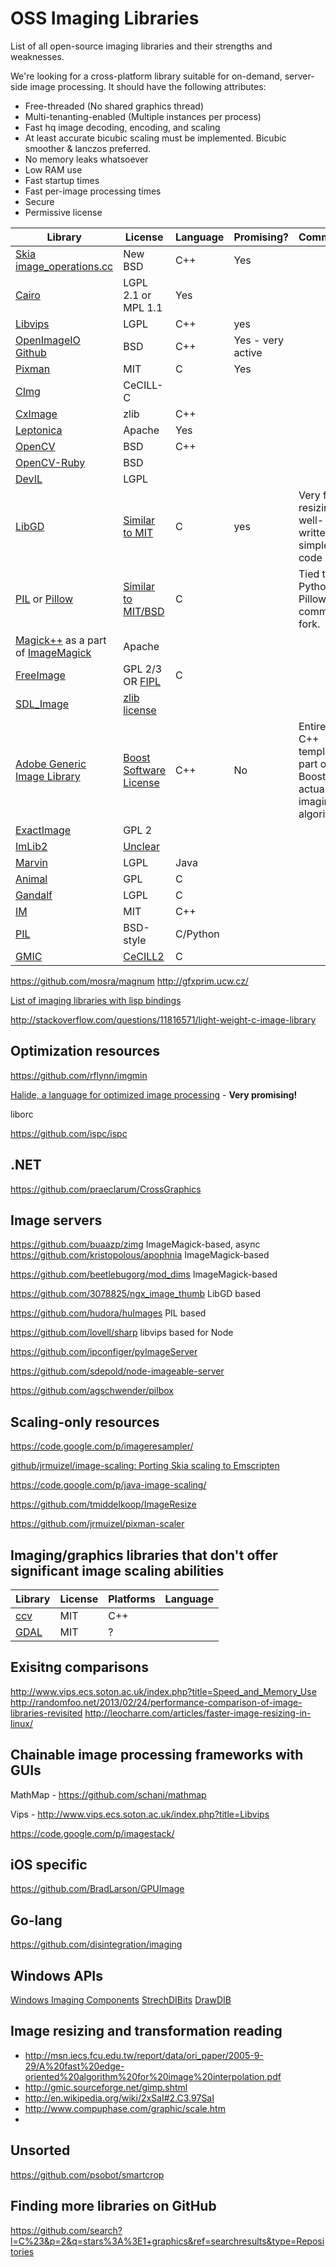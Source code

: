 # OSS Imaging Libraries

List of all open-source imaging libraries and their strengths and weaknesses.

We're looking for a cross-platform library suitable for on-demand, server-side image processing. It should have the following attributes:

* Free-threaded (No shared graphics thread)
* Multi-tenanting-enabled (Multiple instances per process)
* Fast hq image decoding, encoding, and scaling
* At least accurate bicubic scaling must be implemented. Bicubic smoother & lanczos preferred.
* No memory leaks whatsoever
* Low RAM use
* Fast startup times
* Fast per-image processing times
* Secure
* Permissive license

| Library | License | Language | Promising? | Comments |
| --- | --- | --- | --- | ---
| [Skia](https://code.google.com/p/skia/) [image_operations.cc](http://src.chromium.org/svn/trunk/src/skia/ext/image_operations.cc) | New BSD | C++ | Yes |
| [Cairo](http://cairographics.org/) | LGPL 2.1 or MPL 1.1 | Yes |
| [Libvips](http://www.vips.ecs.soton.ac.uk/index.php?title=Libvips) | LGPL | C++ | yes
| [OpenImageIO](http://openimageio.org) [Github](https://github.com/OpenImageIO/oiio) | BSD | C++ | Yes - very active
| [Pixman](http://pixman.org/) | MIT  | C | Yes 
| [CImg](http://cimg.sourceforge.net/) | CeCILL-C 
| [CxImage](http://www.xdp.it/cximage.htm) | zlib | C++
| [Leptonica](https://code.google.com/p/leptonica/) | Apache | Yes
| [OpenCV](http://opencv.org/) | BSD | C++ 
| [OpenCV-Ruby](https://github.com/ruby-opencv/ruby-opencv) | BSD | 
| [DevIL](http://openil.sourceforge.net/) | LGPL
| [LibGD](http://libgd.bitbucket.org/) | [Similar to MIT](https://bitbucket.org/libgd/gd-libgd/src/a0f58c6abf7b2f2c75ad13577157763e703410ff/COPYING?at=master) | C | yes | Very fast resizing; well-written, simple C code
| [PIL](http://www.pythonware.com/products/pil/) or [Pillow](https://github.com/python-imaging/Pillow)| [Similar to MIT/BSD](http://www.pythonware.com/products/pil/license.htm)| C | | Tied to Python.  Pillow is a community fork.
| [Magick++](http://www.imagemagick.org/Magick++/?ImageMagick=euqj79qcd73925ive9hf8sme42) as a part of [ImageMagick](http://www.imagemagick.org/script/index.php) | Apache
| [FreeImage](http://freeimage.sourceforge.net/) | GPL 2/3 OR [FIPL](http://freeimage.sourceforge.net/freeimage-license.txt) | C
| [SDL_Image](http://www.libsdl.org/projects/SDL_image/) | [zlib license](http://en.wikipedia.org/wiki/Zlib_License) 
| [Adobe Generic Image Library](http://www.boost.org/doc/libs/1_54_0/libs/gil/doc/index.html) | [Boost Software License](http://en.wikipedia.org/wiki/Boost_Software_License) | C++ | No | Entirely C++ templates; part of Boost; no actual imaging algorithms.
| [ExactImage](http://www.exactcode.com/site/open_source/exactimage/) | GPL 2
| [ImLib2](http://docs.enlightenment.org/api/imlib2/html/) | [Unclear](http://www.linuxfromscratch.org/blfs/view/svn/general/imlib2.html)
| [Marvin](http://marvinproject.sourceforge.net/en/index.html) | LGPL | Java
| [Animal](http://sourceforge.net/projects/animal/) | GPL | C 
| [Gandalf](http://gandalf-library.sourceforge.net/) | LGPL | C
| [IM](http://www.tecgraf.puc-rio.br/im/) | MIT | C++ 
| [PIL](https://github.com/python-imaging/Pillow) | BSD-style | C/Python
| [GMIC](http://gmic.sourceforge.net/) | [CeCILL2](http://www.cecill.info/licences/Licence_CeCILL_V2-en.html) | C

https://github.com/mosra/magnum
http://gfxprim.ucw.cz/



[List of imaging libraries with lisp bindings](http://www.cliki.net/graphics%20library)

http://stackoverflow.com/questions/11816571/light-weight-c-image-library


## Optimization resources

https://github.com/rflynn/imgmin

[Halide, a language for optimized image processing](http://halide-lang.org/) - **Very promising!**

liborc

https://github.com/ispc/ispc


## .NET

https://github.com/praeclarum/CrossGraphics


## Image servers

https://github.com/buaazp/zimg ImageMagick-based, async
https://github.com/kristopolous/apophnia ImageMagick-based

https://github.com/beetlebugorg/mod_dims ImageMagick-based 

https://github.com/3078825/ngx_image_thumb LibGD based

https://github.com/hudora/huImages PIL based

https://github.com/lovell/sharp libvips based for Node

https://github.com/ipconfiger/pyImageServer

https://github.com/sdepold/node-imageable-server

https://github.com/agschwender/pilbox


## Scaling-only resources


https://code.google.com/p/imageresampler/

[github/jrmuizel/image-scaling: Porting Skia scaling to Emscripten](https://github.com/jrmuizel/image-scaling)

https://code.google.com/p/java-image-scaling/

https://github.com/tmiddelkoop/ImageResize

https://github.com/jrmuizel/pixman-scaler


## Imaging/graphics libraries that don't offer significant image scaling abilities

| Library | License | Platforms | Language | 
| --- | --- | --- | ---
| [ccv](http://libccv.org/) | MIT | C++ | 
| [GDAL](http://www.gdal.org/) | MIT | ? | 

## Exisitng comparisons

http://www.vips.ecs.soton.ac.uk/index.php?title=Speed_and_Memory_Use
http://randomfoo.net/2013/02/24/performance-comparison-of-image-libraries-revisited
http://leocharre.com/articles/faster-image-resizing-in-linux/

## Chainable image processing frameworks with GUIs

MathMap - https://github.com/schani/mathmap

Vips - http://www.vips.ecs.soton.ac.uk/index.php?title=Libvips

https://code.google.com/p/imagestack/

## iOS specific

https://github.com/BradLarson/GPUImage

## Go-lang

https://github.com/disintegration/imaging

## Windows APIs

[Windows Imaging Components](http://en.wikipedia.org/wiki/Windows_Imaging_Component)
[StrechDIBits](http://msdn.microsoft.com/en-us/library/windows/desktop/dd145121(v=vs.85).aspx) 
[DrawDIB](http://msdn.microsoft.com/en-us/library/ms704990%28VS.85%29.aspx)

## Image resizing and transformation reading

* http://msn.iecs.fcu.edu.tw/report/data/ori_paper/2005-9-29/A%20fast%20edge-oriented%20algorithm%20for%20image%20interpolation.pdf
* http://gmic.sourceforge.net/gimp.shtml
* http://en.wikipedia.org/wiki/2xSaI#2.C3.97SaI
* http://www.compuphase.com/graphic/scale.htm
* 

## Unsorted

https://github.com/psobot/smartcrop



## Finding more libraries on GitHub

https://github.com/search?l=C%23&p=2&q=stars%3A%3E1+graphics&ref=searchresults&type=Repositories


